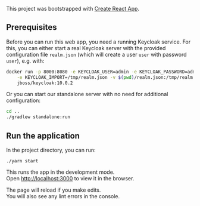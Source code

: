 This project was bootstrapped with [Create React App](https://github.com/facebook/create-react-app).

## Prerequisites

Before you can run this web app, you need a running Keycloak service.
For this, you can either start a real Keycloak server with the provided configuration file
`realm.json` (which will create a user `user` with password `user`), e.g. with:

```bash
docker run -p 8000:8080 -e KEYCLOAK_USER=admin -e KEYCLOAK_PASSWORD=admin \
    -e KEYCLOAK_IMPORT=/tmp/realm.json -v $(pwd)/realm.json:/tmp/realm.json \
    jboss/keycloak:10.0.2
```

Or you can start our standalone server with no need for additional configuration:

```bash
cd ..
./gradlew standalone:run
```

## Run the application

In the project directory, you can run:

`./yarn start`

This runs the app in the development mode.<br>
Open [http://localhost:3000](http://localhost:3000) to view it in the browser.

The page will reload if you make edits.<br>
You will also see any lint errors in the console.

